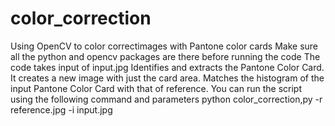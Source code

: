 # color_correction
Using OpenCV to color correctimages with Pantone color cards
Make sure all the python and opencv packages are there before running the code
The code takes input of input.jpg
Identifies and extracts the Pantone Color Card. It creates a new image with just the card area.
Matches the histogram of the input Pantone Color Card with that of reference.
You can run the script using the following command and parameters
python color_correction,py -r reference.jpg -i input.jpg

